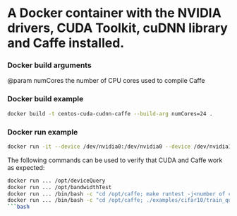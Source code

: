 # A Docker container with the NVIDIA drivers, CUDA Toolkit, cuDNN library and Caffe installed.

### Docker build arguments

@param numCores the number of CPU cores used to compile Caffe

### Docker build example

```bash
docker build -t centos-cuda-cudnn-caffe --build-arg numCores=24 .
```

### Docker run example

```bash
docker run -it --device /dev/nvidia0:/dev/nvidia0 --device /dev/nvidia1:/dev/nvidia1 --device /dev/nvidia2:/dev/nvidia2 --device /dev/nvidia3:/dev/nvidia3 --device /dev/nvidiactl:/dev/nvidiactl --device /dev/nvidia-uvm:/dev/nvidia-uvm centos-cuda-cudnn-caffe nvidia-smi
```

The following commands can be used to verify that CUDA and Caffe work as expected:

```bash
docker run ... /opt/deviceQuery
docker run ... /opt/bandwidthTest
docker run ... /bin/bash -c "cd /opt/caffe; make runtest -j<number of cores>"
docker run ... /bin/bash -c "cd /opt/caffe; ./examples/cifar10/train_quick.sh"
```bash
